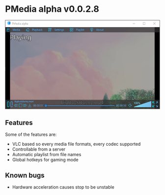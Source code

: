 # PMedia alpha v0.0.2.8
![PMedia](/images/PMedia.jpg)

## Features

Some of the features are:

* VLC based so every media file formats, every codec supported
* Controllable from a server
* Automatic playlist from file names
* Global hotkeys for gaming mode

## Known bugs

* Hardware acceleration causes stop to be unstable
